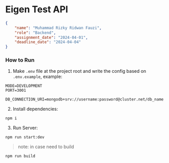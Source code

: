 # Eigen Test API

```json
{
    "name": "Muhammad Rizky Ridwan Fauzi",
    "role": "Backend",
    "assignment_date": "2024-04-01",
    "deadline_date": "2024-04-04"
}
```

### How to Run
1. Make `.env` file at the project root and write the config based on `.env.example`, example:
```env
MODE=DEVELOPMENT
PORT=3001

DB_CONNECTION_URI=mongodb+srv://username:password@cluster.net/db_name
```
2. Install dependencies:
```shell
npm i 
```
3. Run Server:
```shell
npm run start:dev
```
>note: in case need to build
```shell
npm run build
```



